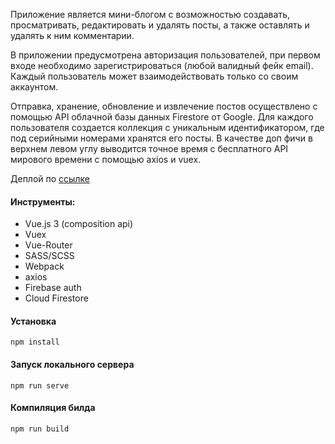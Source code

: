 Приложение является мини-блогом с возможностью создавать, просматривать, редактировать и удалять посты, а также
оставлять и удалять к ним комментарии. 

В приложении предусмотрена авторизация пользователей, при первом входе необходимо зарегистрироваться (любой валидный фейк email).
Каждый пользователь может взаимодействовать только со своим аккаунтом.

Отправка, хранение, обновление и извлечение постов осуществлено с помощью API облачной базы данных Firestore от Google. Для каждого пользователя создается коллекция с уникальным идентификатором, где под серийными номерами хранятся его посты. В качестве доп фичи в верхнем левом углу выводится точное время с бесплатного API мирового времени с помощью axios и vuex.

Деплой по [ссылке](http://vue3-blog.surge.sh)

#### Инструменты:
* Vue.js 3 (composition api)
* Vuex
* Vue-Router
* SASS/SCSS
* Webpack
* axios
* Firebase auth
* Cloud Firestore

#### Установка
```
npm install
```

#### Запуск локального сервера 
```
npm run serve
```

#### Компиляция билда
```
npm run build
```
